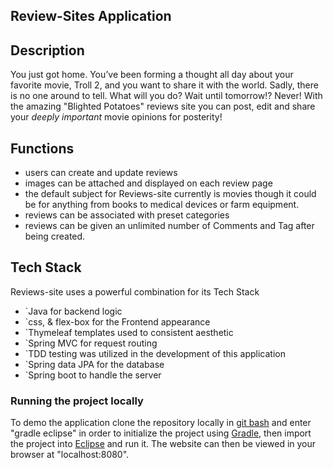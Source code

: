 ## Review-Sites Application

## Description
You just got home. You’ve been forming a thought all day about your favorite movie, Troll 2, and you want to share it with the world.  Sadly, there is no one around to tell. What will you do? Wait until tomorrow!? Never! With the amazing "Blighted Potatoes" reviews site you can post, edit and share your *deeply important* movie opinions for posterity!

## Functions
* users can create and update reviews
* images can be attached and displayed on each review page
* the default subject for Reviews-site currently is movies though it could be for anything from books to medical devices or farm equipment.
* reviews can be associated with preset categories 
* reviews can be given an unlimited number of Comments and Tag after being created.


## Tech Stack
Reviews-site uses a powerful combination for its Tech Stack

* `Java for backend logic
* `css, & flex-box for the Frontend appearance
* `Thymeleaf templates used to consistent aesthetic
* `Spring MVC for request routing
* `TDD testing was utilized in the development of this application
* `Spring data JPA for the database
* `Spring boot to handle the server

### Running the project locally
To demo the application clone the repository locally in <a href="https://gitforwindows.org/">git bash</a> and enter "gradle eclipse" in order to initialize the project using <a href="https://gradle.org/">Gradle</a>, then import the project into <a href="https://www.eclipse.org/">Eclipse</a> and run it. The website can then be viewed in your browser at "localhost:8080".
